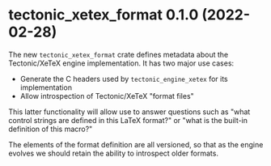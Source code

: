 # tectonic_xetex_format 0.1.0 (2022-02-28)

The new `tectonic_xetex_format` crate defines metadata about the Tectonic/XeTeX
engine implementation. It has two major use cases:

- Generate the C headers used by `tectonic_engine_xetex` for its implementation
- Allow introspection of Tectonic/XeTeX "format files"

This latter functionality will allow use to answer questions such as "what
control strings are defined in this LaTeX format?" or "what is the built-in
definition of this macro?"

The elements of the format definition are all versioned, so that as the engine
evolves we should retain the ability to introspect older formats.
